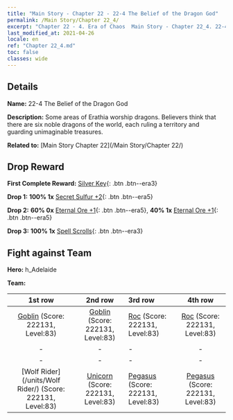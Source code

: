 ```yaml
---
title: "Main Story - Chapter 22 - 22-4 The Belief of the Dragon God"
permalink: /Main Story/Chapter 22_4/
excerpt: "Chapter 22 - 4. Era of Chaos  Main Story - Chapter 22_4. 22-4 The Belief of the Dragon God"
last_modified_at: 2021-04-26
locale: en
ref: "Chapter 22_4.md"
toc: false
classes: wide
---
```


## Details

 **Name:** 22-4 The Belief of the Dragon God

 **Description:** Some areas of Erathia worship dragons. Believers think that there are six noble dragons of the world, each ruling a territory and guarding unimaginable treasures.

 **Related to:** [Main Story Chapter 22](/Main Story/Chapter 22/)

## Drop Reward

 **First Complete Reward:** [Silver Key](/Items/con_693/){: .btn .btn--era3}

 **Drop 1:** **100% 1x** [Secret Sulfur +2](/Items/mat_78/){: .btn .btn--era5}

 **Drop 2:** **60% 0x** [Eternal Ore +1](/Items/mat_68/){: .btn .btn--era5}, **40% 1x** [Eternal Ore +1](/Items/mat_68/){: .btn .btn--era5}

 **Drop 3:** **100% 1x** [Spell Scrolls](/Items/con_694/){: .btn .btn--era3}


## Fight against Team
 **Hero:** h_Adelaide

 **Team:**


  | 1st row | 2nd row | 3rd row | 4th row |
  |:----:|:----:|:----|:----:|
  | [Goblin](/units/Goblin/) (Score: 222131, Level:83)  | [Goblin](/units/Goblin/) (Score: 222131, Level:83)  | [Roc](/units/Roc/) (Score: 222131, Level:83)  | [Roc](/units/Roc/) (Score: 222131, Level:83)  |
  | - | - | - | - |
  | - | - | - | - |
  | [Wolf Rider](/units/Wolf Rider/) (Score: 222131, Level:83)  | [Unicorn](/units/Unicorn/) (Score: 222131, Level:83)  | [Pegasus](/units/Pegasus/) (Score: 222131, Level:83)  | [Pegasus](/units/Pegasus/) (Score: 222131, Level:83)  |


